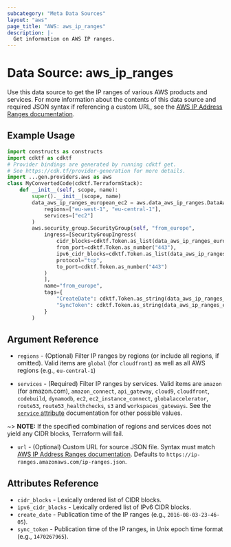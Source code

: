 ```yaml
---
subcategory: "Meta Data Sources"
layout: "aws"
page_title: "AWS: aws_ip_ranges"
description: |-
  Get information on AWS IP ranges.
---
```


# Data Source: aws_ip_ranges

Use this data source to get the IP ranges of various AWS products and services. For more information about the contents of this data source and required JSON syntax if referencing a custom URL, see the [AWS IP Address Ranges documentation][1].

## Example Usage

```python
import constructs as constructs
import cdktf as cdktf
# Provider bindings are generated by running cdktf get.
# See https://cdk.tf/provider-generation for more details.
import ...gen.providers.aws as aws
class MyConvertedCode(cdktf.TerraformStack):
    def __init__(self, scope, name):
        super().__init__(scope, name)
        data_aws_ip_ranges_european_ec2 = aws.data_aws_ip_ranges.DataAwsIpRanges(self, "european_ec2",
            regions=["eu-west-1", "eu-central-1"],
            services=["ec2"]
        )
        aws.security_group.SecurityGroup(self, "from_europe",
            ingress=[SecurityGroupIngress(
                cidr_blocks=cdktf.Token.as_list(data_aws_ip_ranges_european_ec2.cidr_blocks),
                from_port=cdktf.Token.as_number("443"),
                ipv6_cidr_blocks=cdktf.Token.as_list(data_aws_ip_ranges_european_ec2.ipv6_cidr_blocks),
                protocol="tcp",
                to_port=cdktf.Token.as_number("443")
            )
            ],
            name="from_europe",
            tags={
                "CreateDate": cdktf.Token.as_string(data_aws_ip_ranges_european_ec2.create_date),
                "SyncToken": cdktf.Token.as_string(data_aws_ip_ranges_european_ec2.sync_token)
            }
        )
```

## Argument Reference

* `regions` - (Optional) Filter IP ranges by regions (or include all regions, if
omitted). Valid items are `global` (for `cloudfront`) as well as all AWS regions
(e.g., `eu-central-1`)

* `services` - (Required) Filter IP ranges by services. Valid items are `amazon`
(for amazon.com), `amazon_connect`, `api_gateway`, `cloud9`, `cloudfront`,
`codebuild`, `dynamodb`, `ec2`, `ec2_instance_connect`, `globalaccelerator`,
`route53`, `route53_healthchecks`, `s3` and `workspaces_gateways`. See the
[`service` attribute][2] documentation for other possible values.

~> **NOTE:** If the specified combination of regions and services does not yield any
CIDR blocks, Terraform will fail.

* `url` - (Optional) Custom URL for source JSON file. Syntax must match [AWS IP Address Ranges documentation][1]. Defaults to `https://ip-ranges.amazonaws.com/ip-ranges.json`.

## Attributes Reference

* `cidr_blocks` - Lexically ordered list of CIDR blocks.
* `ipv6_cidr_blocks` - Lexically ordered list of IPv6 CIDR blocks.
* `create_date` - Publication time of the IP ranges (e.g., `2016-08-03-23-46-05`).
* `sync_token` - Publication time of the IP ranges, in Unix epoch time format
  (e.g., `1470267965`).

[1]: https://docs.aws.amazon.com/general/latest/gr/aws-ip-ranges.html
[2]: https://docs.aws.amazon.com/general/latest/gr/aws-ip-ranges.html#aws-ip-syntax

<!-- cache-key: cdktf-0.17.0-pre.15 input-2ba9a9456c497690a7a852cd6f56aeaa740f58ea4da8ff97a8c8f5a28a55a4e3 -->